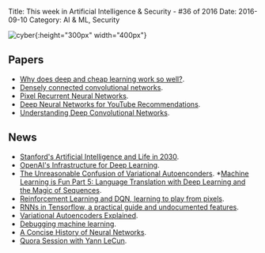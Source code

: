 Title: This week in Artificial Intelligence & Security - #36 of 2016
Date: 2016-09-10
Category: AI & ML, Security


![cyber](./cyberpunk/9.png){:height="300px" width="400px"}



## Papers

* [Why does deep and cheap learning work so well?](http://arxiv.org/abs/1608.08225).
* [Densely connected convolutional networks](http://arxiv.org/pdf/1608.06993v1.pdf).
* [Pixel Recurrent Neural Networks](https://arxiv.org/pdf/1601.06759v3.pdf).
* [Deep Neural Networks for YouTube Recommendations](https://arxiv.org/pdf/1601.06759v3.pdf).
* [Understanding Deep Convolutional Networks](https://arxiv.org/pdf/1601.04920v1.pdf).




## News

* [Stanford's Artificial Intelligence and Life in 2030](https://ai100.stanford.edu/sites/default/files/ai_100_report_0901fnlc_single.pdf).
* [OpenAI's Infrastructure for Deep Learning](https://openai.com/blog/infrastructure-for-deep-learning/).
* [The Unreasonable Confusion of Variational Autoenconders](https://jaan.io/unreasonable-confusion/).
*[Machine Learning is Fun Part 5: Language Translation with Deep Learning and the Magic of Sequences](https://medium.com/@ageitgey/machine-learning-is-fun-part-5-language-translation-with-deep-learning-and-the-magic-of-sequences-2ace0acca0aa#.k5x7tahrq).
* [Reinforcement Learning and DQN, learning to play from pixels](https://rubenfiszel.github.io/posts/rl4j/2016-08-24-Reinforcement-Learning-and-DQN.html).
* [RNNs in Tensorflow, a practical guide and undocumented features](http://www.wildml.com/2016/08/rnns-in-tensorflow-a-practical-guide-and-undocumented-features/).
* [Variational Autoencoders Explained](http://kvfrans.com/variational-autoencoders-explained/#).
* [Debugging machine learning](http://nlpers.blogspot.com/2016/08/debugging-machine-learning.html).
* [A Concise History of Neural Networks](https://medium.com/@Jaconda/a-concise-history-of-neural-networks-2070655d3fec#.xucie9dhi).
* [Quora Session with Yann LeCun](https://www.quora.com/session/Yann-LeCun/1).

